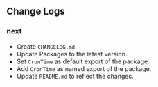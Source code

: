 ## Change Logs

### next
- Create `CHANGELOG.md`
- Update Packages to the latest version.
- Set `CronTime` as default export of the package.
- Add `CronTime` as named export of the package.
- Update `README.md` to reflect the changes.